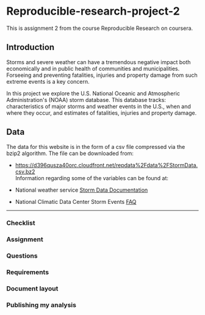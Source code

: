 Reproducible-research-project-2
===============================

This is assignment 2 from the course Reproducible Research on coursera.

Introduction
------------

Storms and severe weather can have a tremendous negative impact both economically and in public health of communities and municipalities. Forseeing and preventing fatalities, injuries and property damage from such  extreme events is a key concern.  

In this project we explore the U.S. National Oceanic and Atmospheric Administration's (NOAA) storm database. This database tracks: characteristics of major storms and weather events in the U.S., when and where they occur, and estimates of fatalities, injuries and property damage.

Data
----

The data for this website is in the form of a csv file compressed via the bzip2 algorithm. The file can be downloaded from:  

* https://d396qusza40orc.cloudfront.net/repdata%2Fdata%2FStormData.csv.bz2  
Information regarding some of the variables can be found at:

* National weather service [Storm Data Documentation](https://d396qusza40orc.cloudfront.net/repdata%2Fpeer2_doc%2Fpd01016005curr.pdf)  

* National Climatic Data Center Storm Events [FAQ](https://d396qusza40orc.cloudfront.net/repdata%2Fpeer2_doc%2FNCDC%20Storm%20Events-FAQ%20Page.pdf)


_______________________________________________________________________

### Checklist

### Assignment

### Questions

### Requirements

### Document layout

### Publishing my analysis